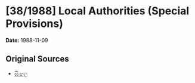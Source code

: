 # [38/1988] Local Authorities (Special Provisions)

**Date:** 1988-11-09

## Original Sources

- [සිංහල](https://documents.gov.lk/view/acts/1988/11/38-1988_S.pdf)

